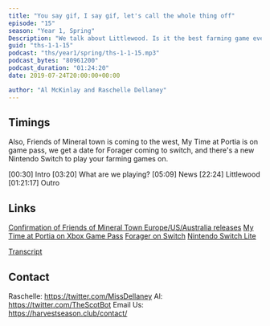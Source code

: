 ```yaml
---
title: "You say gif, I say gif, let's call the whole thing off"
episode: "15"
season: "Year 1, Spring"
Description: "We talk about Littlewood. Is it the best farming game ever?"
guid: "ths-1-1-15"
podcast: "ths/year1/spring/ths-1-1-15.mp3"
podcast_bytes: "80961200"
podcast_duration: "01:24:20"
date: 2019-07-24T20:00:00+00:00

author: "Al McKinlay and Raschelle Dellaney"
---
```


## Timings

Also, Friends of Mineral town is coming to the west, My Time at Portia is on game pass, we get a date for Forager coming to switch, and there's a new Nintendo Switch to play your farming games on.

[00:30] Intro
[03:20] What are we playing?
[05:09] News
[22:24] Littlewood
[01:21:17] Outro

## Links

[Confirmation of Friends of Mineral Town Europe/US/Australia releases](https://twitter.com/marvelous_games/status/1148281592026034176)
[My Time at Portia on Xbox Game Pass](https://twitter.com/MyTimeAtPortia/status/1146788433920176128)
[Forager on Switch](https://twitter.com/Nintendeal/status/1144453182912778240)
[Nintendo Switch Lite](https://twitter.com/NintendoAmerica/status/1148934589026455552)

[Transcript](https://docs.google.com/document/d/11JtiME1S6wUAcOsEGBSZoPvmQlsn1swAoQBNi-7VEzg/edit?usp=sharing)

## Contact

Raschelle: https://twitter.com/MissDellaney
Al: https://twitter.com/TheScotBot
Email Us: https://harvestseason.club/contact/
